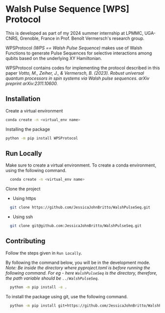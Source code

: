 
# Walsh Pulse Sequence [WPS] Protocol 

This is developed as part of my 2024 summer internship at LPMMC, UGA-CNRS, Grenoble, France in Prof. Benoît Vermersch's research group.

WPSProtocol _(WPS == Walsh Pulse Sequence)_ makes use of Walsh Functions to generate Pulse Sequences for selective interactions among qubits based on the underlying XY Hamiltonian.

WPSProtocol contains codes for implementing the protocol described in this paper _Votto, M., Zeiher, J., & Vermersch, B. (2023). Robust universal quantum processors in spin systems via Walsh pulse sequences. arXiv preprint arXiv:2311.10600._

## Installation

Create a virtual environment

```bash
conda create -n <virtual_env name>
```

Installing the package
```bash
python -m pip install WPSProtocol
```

## Run Locally

Make sure to create a virtual environment. To create a conda environment, using the following command.
```bash
  conda create -n <virtual_env name>
``` 
Clone the project
- Using https

```bash
  git clone https://github.com/JessicaJohnBritto/WalshPulseSeq.git
```
- Using ssh
```bash
  git clone git@github.com:JessicaJohnBritto/WalshPulseSeq.git
```
## Contributing

Follow the steps given in `Run Locally`. 

By following the command below, you will be in the development mode.
_Note: Be inside the directory where pyproject.toml is before running the following command. For eg - here `WalshPulseSeq` is the directory, therefore, the path variable should be `../WalshPulseSeq`_.
```bash
  python -m pip install -e .
```

To install the package using git, use the following command.

```bash
  python -m pip install git+https://github.com/JessicaJohnBritto/WalshPulseSeq.git#egg=WPSProtocol

```
